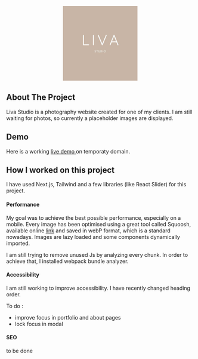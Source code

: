 <p align="center">
<img src="https://github.com/pawelkom88/liva-studio/blob/main/logo_readme.jpg?raw=true" alt="logo" width="200" height="200"/>
</p>

## About The Project

Liva Studio is a photography website created for one of my clients. I am still waiting for photos, so currently a placeholder images are displayed.

## Demo

Here is a working [live demo ](https://liva-studio.netlify.app/) on temporaty domain.

## How I worked on this project

I have used Next.js, Tailwind and a few libraries (like React Slider) for this project. 

#### Performance

My goal was to achieve the best possible performance, especially on a mobile. Every image has been optimised using a great tool called Squoosh, available online [link](https://squoosh.app/) and saved in webP format, which is a standard nowadays. Images are lazy loaded and some components dynamically imported.

I am still trying to remove unused Js by analyzing every chunk. In order to achieve that, I installed webpack bundle analyzer.

#### Accessibility

I am still working to improve accessibility. I have recently changed heading order.

To do :
- improve focus in portfolio and about pages
- lock focus in modal

#### SEO

to be done

